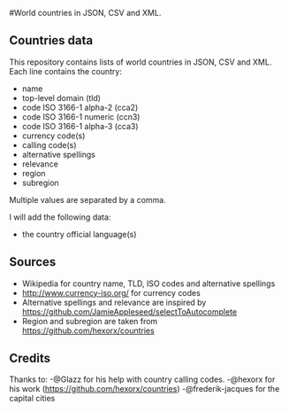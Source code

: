 #World countries in JSON, CSV and XML.
## Countries data
This repository contains lists of world countries in JSON, CSV and XML. Each line contains the country:

 - name
 - top-level domain (tld)
 - code ISO 3166-1 alpha-2 (cca2)
 - code ISO 3166-1 numeric (ccn3)
 - code ISO 3166-1 alpha-3 (cca3)
 - currency code(s)
 - calling code(s)
 - alternative spellings
 - relevance
 - region
 - subregion

Multiple values are separated by a comma.

I will add the following data:
 - the country official language(s)

## Sources
 - Wikipedia for country name, TLD, ISO codes and alternative spellings
 - http://www.currency-iso.org/ for currency codes
 - Alternative spellings and relevance are inspired by https://github.com/JamieAppleseed/selectToAutocomplete
 - Region and subregion are taken from https://github.com/hexorx/countries

## Credits
Thanks to:
 -@Glazz for his help with country calling codes.
 -@hexorx for his work (https://github.com/hexorx/countries)
 -@frederik-jacques for the capital cities
